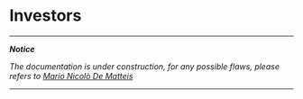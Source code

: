 # Investors

 ---
 _**Notice**_

_The documentation is under construction, for any possible flaws, please refers to [Mario Nicolò De Matteis](mailto:marionicdematteis@gmail.com)_

 ---
